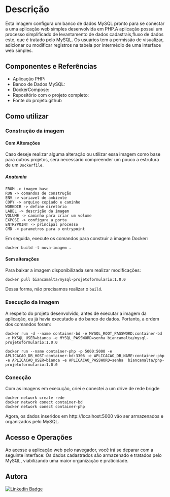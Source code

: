 # Descrição
Esta imagem configura um banco de dados MySQL pronto para se conectar a uma aplicação web simples desenvolvida em PHP.A aplicação possui um processo simplificado de levantamento de dados cadastrais,fluxo de dados este, que é tratado pelo MySQL. Os usuários tem a permissão de visualizar, adicionar ou modificar registros na tabela por intermédio de uma interface web simples.


## Componentes e Referências
- Aplicação PHP: 
- Banco de Dados MySQL: 
- DockerCompose:
- Repositório com o projeto completo:
- Fonte do projeto:github

## Como utilizar
### Construção da imagem 
#### Com Alterações
Caso deseje realizar alguma alteração ou utilizar essa imagem como base para outros projetos, será necessário compreender um pouco a estrutura de um `Dockerfile`.
##### Anatomia
```
FROM -> imagem base
RUN -> comandos de construção
ENV -> variavel de ambiente
COPY -> arquivo copiado e caminho
WORKDIR -> define diretório
LABEL -> descrição da imagem
VOLUME -> caminho para criar um volume
EXPOSE -> configura a porta
ENTRYPOINT -> principal processo
CMD -> parametros para o entrypoint
```
 Em seguida, execute os comandos para construir a imagem Docker:
```
docker build -t nova-imagem .
```
#### Sem alterações
 Para baixar a imagem disponibilizada sem realizar modificações:
```
docker pull biancamalta/mysql-projetoformulario:1.0.0
```
 Dessa forma, não precisamos realizar o `build`.
### Execução da imagem 
 A respeito do projeto desenvolvido, antes de executar a imagem da aplicação, eu já havia executado a do banco de dados. Portanto, a ordem dos comandos foram:
```
docker run -d --name container-bd -e MYSQL_ROOT_PASSWORD:container-bd -e MYSQL_USER=bianca -e MYSQL_PASSWORD=senha biancamalta/mysql-projetoformulario:1.0.0

docker run --name container-php -p 5000:5000 -e APLICACAO_DB_HOST:container-bd:3306 -e APLICACAO_DB_NAME:container-php -e APLICACAO_USER=bianca -e APLICACAO_PASSWORD=senha  biancamalta/php-projetoformulario:1.0.0

```
### Conecção 
 Com as imagens em execução, criei e conectei a um drive de rede brigde
```
docker network create rede
docker network conect container-bd
docker network conect container-php
```
 Agora, os dados inseridos em http://localhost:5000 vão ser armazenados e organizados pelo MySQL.

## Acesso e Operações
 Ao acesse a aplicação web pelo navegador, você irá se deparar com a seguinte interface:
 []()
 Os dados cadastrados são armazenado e tratados pelo MySQL, viabilizando uma maior organização e praticidade.
 []()


## Autora
[![Linkedin Badge](https://img.shields.io/badge/LinkedIn-0077B5?style=for-the-badge&logo=linkedin&logoColor=white)](https://www.linkedin.com/in/bianca-malta/)



